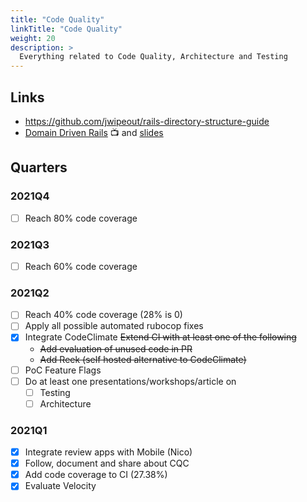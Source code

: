 ```yaml
---
title: "Code Quality"
linkTitle: "Code Quality"
weight: 20
description: >
  Everything related to Code Quality, Architecture and Testing
---
```


## Links

- https://github.com/jwipeout/rails-directory-structure-guide
- [Domain Driven Rails](https://vimeo.com/106759024) :tv: and [slides](https://speakerdeck.com/skwp/domain-driven-rails)

## Quarters

### 2021Q4

- [ ] Reach 80% code coverage

### 2021Q3

- [ ] Reach 60% code coverage

### 2021Q2

- [ ] Reach 40% code coverage (28% is 0)
- [ ] Apply all possible automated rubocop fixes
- [x] Integrate CodeClimate ~~Extend CI with at least one of the following~~
  - ~~Add evaluation of unused code in PR~~
  - ~~Add Reek (self hosted alternative to CodeClimate)~~
- [ ] PoC Feature Flags
- [ ] Do at least one presentations/workshops/article on
  - [ ] Testing
  - [ ] Architecture

### 2021Q1

- [x] Integrate review apps with Mobile (Nico)
- [x] Follow, document and share about CQC
- [x] Add code coverage to CI (27.38%)
- [x] Evaluate Velocity
